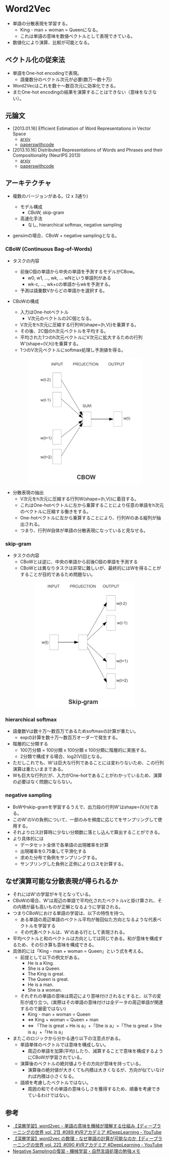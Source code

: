 # Word2Vec

* 単語の分散表現を学習する。
  * King - man + woman = Queenになる。 
  * これは単語の意味を数値ベクトルとして表現できている。
* 数値化により演算、比較が可能となる。

## ベクトル化の従来法

* 単語をOne-hot encodingで表現。
  * 語彙数分のベクトル次元が必要(数万～数十万)
* Word2Vecはこれを数十～数百次元に効率化できる。
* またOne-hot encodingの結果を演算することはできない（意味をなさない）。

## 元論文

* [2013.01.16] Efficient Estimation of Word Representations in Vector Space
  * [arxiv](https://arxiv.org/abs/1301.3781)
  * [paperswithcode](https://paperswithcode.com/paper/efficient-estimation-of-word-representations)
* [2013.10.16] Distributed Representations of Words and Phrases and their Compositionality (NeurIPS 2013)
  * [arxiv](https://arxiv.org/abs/1310.4546)
  * [paperswithcode](https://paperswithcode.com/paper/distributed-representations-of-words-and-1)

## アーキテクチャ

* 複数のバージョンがある。(2 x 3通り)
  * モデル構成
    * CBoW, skip-gram
  * 高速化手法
    * なし, hierarchical softmax, negative sampling

* gensimの場合、CBoW + negative samplingとなる。

### CBoW (Continuous Bag-of-Words)

* タスクの内容
  * 前後C個の単語から中央の単語を予測するモデルがCBow。
    * w0, w1, ..., wk, ... wNという単語列がある
    * wk-c, ..., wk+cの単語からwkを予測する。
  * 予測は語彙数Vからどの単語かを選択する。

* CBoWの構成
  * 入力はOne-hotベクトル
    * V次元のベクトルの2C個となる。
  * V次元をh次元に圧縮する行列W(shape=(h,V))を乗算する。
  * その後、2C個のh次元ベクトルを平均する。
  * 平均された1つのh次元ベクトルにV次元に拡大するための行列W'(shape=(V,h))を乗算する。
  * 1つのV次元ベクトルにsoftmax処理し予測値を得る。

<div align="center">
<img src="./img/nlp_word2vec_2022-05-28-19-36-06.png" height="400">
</div>

* 分散表現の抽出
  * V次元をh次元に圧縮する行列W(shape=(h,V))に着目する。
  * これはOne-hotベクトルに左から乗算することにより任意の単語をh次元のベクトルに圧縮する働きをする。
  * One-hotベクトルに左から乗算することにより、行列Wのある縦列が抽出される。
  * つまり、行列W自体が単語の分散表現になっていると見なせる。

### skip-gram

* タスクの内容
  * CBoWとは逆に、中央の単語から前後C個の単語を予測する
  * CBoWとは異なりタスクは非常に難しいが、最終的にはWを得ることがすることが目的であるため問題ない。

<div align="center">
<img src="./img/nlp_word2vec_2022-05-28-19-36-32.png" height="400">
</div>

### hierarchical softmax

* 語彙数Vは数十万～数百万であるためsoftmaxの計算が重たい。
  * expの計算を数十万～数百万オーダーで発生する。
* 階層的に分類する
  * 100万分類 = 100分類 x 100分類 x 100分類に階層的に実施する。
  * 2分類で構成する場合、log2(V)回となる。
* ただしこれでも、W'は巨大な行列であることには変わりないため、この行列演算は重たいままである。
* Wも巨大な行列だが、入力がOne-hotであることがわかっているため、演算の必要はなく問題にならない。

### negative sampling

* BoWやskip-gramを学習するうえで、出力段の行列W'はshape=(V,h)である。
* このW'のVの負例について、一部のみを頻度に応じてをサンプリングして使用する。
* それよりロス計算時に少ない分類数に落とし込んで算出することができる。
* より具体的には
  * データセット全体で各単語の出現確率を計算
  * 出現確率を0.75乗して平滑化する
  * 求めた分布で負例をサンプリングする。
  * サンプリングした負例と正例によりロスを計算する。

## なぜ演算可能な分散表現が得られるか

* それにはW'の学習がキモとなっている。
* CBoWの場合、W'は周辺の単語で平均化されたベクトルvと掛け算され、その内積が最も高いものが正解となるように学習される。
* つまりCBoWにおける単語の学習は、以下の特性を持つ。
  * ある単語の周辺単語のベクトル平均が毎回似た方向となるような代表ベクトルを学習する
  * その代表ベクトルは、W'のある行として表現される。
* 平均ベクトルと和のベクトルは方向としては同じである。和が意味を構成するため、その引き算も意味を構成できる。
* 具体的には「King - man + woman = Queen」という式を考える。
  * 前提として以下の例文がある。
    * He is a King.
    * She is a Queen.
    * The King is great.
    * The Queen is great.
    * He is a man.
    * She is a woman.
  * それぞれの単語の意味は周辺により意味付けされるとすると、以下の変形が成り立つ。(実際はその単語の意味付けは全データの周辺単語が関連するので厳密ではない)
    * King - man + woman = Queen
    * ⇔ King + woman = Queen + man
    * ⇔ 「The is great + He is a」+「She is a」=「The is great + She is a」+「He is a」
* またこのロジックから分かる通り以下の注意点がある。
  * 単語単体のベクトルでは意味を構成しない。
    * 周辺の単語を加算(平均)したり、減算することで意味を構成するようにCBoWが学習されている。
  * 演算後のベクトルの絶対値よりその方向が意味を持っている。
    * 演算後の絶対値が大きくても内積は大きくなるが、方向が似ていなければ内積は小さくなる。
  * 語順を考慮したベクトルではない。
    * 周囲の和でその単語の意味らしさを獲得するため、順番を考慮できているわけではない。

## 参考

- [【深層学習】word2vec - 単語の意味を機械が理解する仕組み【ディープラーニングの世界 vol. 21】#089 #VRアカデミア #DeepLearning - YouTube](https://www.youtube.com/watch?v=0CXCqxQAKKQ)
- [【深層学習】word2vec の数理 - なぜ単語の計算が可能なのか【ディープラーニングの世界 vol. 22】#090 #VRアカデミア #DeepLearning - YouTube](https://www.youtube.com/watch?v=jlmt4nY0-o0)
- [Negative Samplingの復習 - 機械学習・自然言語処理の勉強メモ](https://kento1109.hatenablog.com/entry/2019/11/29/111028)